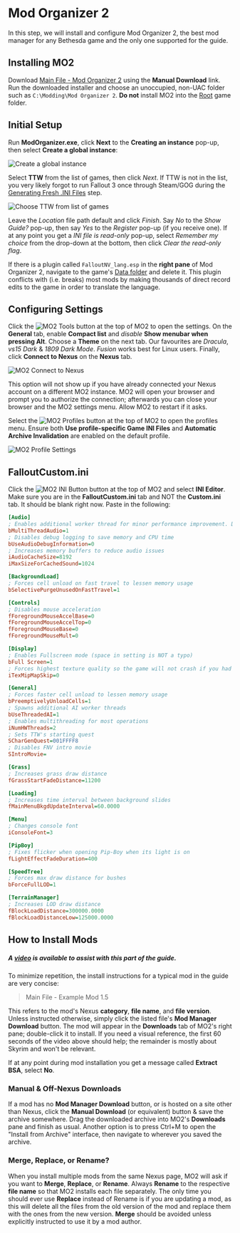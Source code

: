 ﻿# Mod Organizer 2
In this step, we will install and configure Mod Organizer 2, the best mod manager for any Bethesda game and the only one supported for the guide.

## Installing MO2
Download [Main File - Mod Organizer 2](https://www.nexusmods.com/skyrimspecialedition/mods/6194?tab=files) using the **Manual Download** link.
Run the downloaded installer and choose an unoccupied, non-UAC folder such as `C:\Modding\Mod Organizer 2`. 
**Do not** install MO2 into the [Root](./setup/#important-locations) game folder.

## Initial Setup
Run **ModOrganizer.exe**, click **Next** to the **Creating an instance** pop-up, then select **Create a global instance**:

![Create a global instance](./img/mo2%20global%20instance.webp)

Select **TTW** from the list of games, then click *Next*. If TTW is 
not in the list, you very likely forgot to run Fallout 3 once through Steam/GOG during
the [Generating Fresh .INI Files](setup#generating-fresh-ini-files) step.

![Choose TTW from list of games](./img/mo2ttwinstallation.png) 

Leave the *Location* file path default and click *Finish*.  Say *No* to the *Show Guide?*
pop-up, then say *Yes* to the *Register* pop-up (if you receive one). If at any point you 
get a *INI file is read-only* pop-up, select *Remember my choice* from the drop-down at 
the bottom, then click *Clear the read-only flag*. 

If there is a plugin called `FalloutNV_lang.esp` in the **right pane** of Mod Organizer 2, navigate
to the game's [Data folder](setup#important-locations) and delete it. This plugin conflicts with
(i.e. breaks) most mods by making thousands of direct record edits to the game in order to translate
the language.

## Configuring Settings

Click the ![MO2 Tools](./img/mo2%20settings.webp) button at the top of MO2 to open the settings.
On the **General** tab, enable **Compact list** and *disable* **Show menubar when pressing Alt**. 
Choose a **Theme** on the next tab. Our favourites are *Dracula*, *vs15 Dark* & *1809 Dark Mode*.
*Fusion* works best for Linux users. Finally, click **Connect to Nexus** on the **Nexus** tab.

![MO2 Connect to Nexus](./img/mo2%20connect.webp)

This option will not show up if you have already connected your Nexus account on a different MO2 instance.
MO2 will open your browser and prompt you to authorize the connection; afterwards you can close your browser
and the MO2 settings menu. Allow MO2 to restart if it asks. 

Select the ![MO2 Profiles](./img/mo2%20profiles.webp)
button at the top of MO2 to open the profiles menu. Ensure both **Use profile-specific Game INI Files** and 
**Automatic Archive Invalidation** are enabled on the default profile.

![MO2 Profile Settings](./img/mo2%20profile%20settings.png)


## FalloutCustom.ini

Click the ![MO2 INI Button](./img/mo2%20ini.png) button at the top of MO2 and select **INI Editor**.
Make sure you are in the **FalloutCustom.ini** tab and NOT the **Custom.ini** tab. It should be blank right now.
Paste in the following:
```ini
[Audio]
; Enables additional worker thread for minor performance improvement. Disable if you encounter audio stutter
bMultiThreadAudio=1
; Disables debug logging to save memory and CPU time
bUseAudioDebugInformation=0
; Increases memory buffers to reduce audio issues
iAudioCacheSize=8192
iMaxSizeForCachedSound=1024

[BackgroundLoad]
; Forces cell unload on fast travel to lessen memory usage
bSelectivePurgeUnusedOnFastTravel=1

[Controls]
; Disables mouse acceleration
fForegroundMouseAccelBase=0
fForegroundMouseAccelTop=0
fForegroundMouseBase=0
fForegroundMouseMult=0

[Display]
; Enables Fullscreen mode (space in setting is NOT a typo)
bFull Screen=1
; Forces highest texture quality so the game will not crash if you had it set to anything lower
iTexMipMapSkip=0

[General]
; Forces faster cell unload to lessen memory usage
bPreemptivelyUnloadCells=1
; Spawns additional AI worker threads
bUseThreadedAI=1
; Enables multithreading for most operations
iNumHWThreads=2
; Sets TTW's starting quest
SCharGenQuest=001FFFF8
; Disables FNV intro movie
SIntroMovie=

[Grass]
; Increases grass draw distance
fGrassStartFadeDistance=11200

[Loading]
; Increases time interval between background slides
fMainMenuBkgdUpdateInterval=60.0000

[Menu]
; Changes console font
iConsoleFont=3

[PipBoy]
; Fixes flicker when opening Pip-Boy when its light is on
fLightEffectFadeDuration=400

[SpeedTree]
; Forces max draw distance for bushes
bForceFullLOD=1

[TerrainManager]
; Increases LOD draw distance
fBlockLoadDistance=300000.0000
fBlockLoadDistanceLow=125000.0000
```


## How to Install Mods
##### A [video](https://www.youtube.com/watch?v=7v0wWVuOagA) is available to assist with this part of the guide.

To minimize repetition, the install instructions for a typical mod in the guide are very concise:

> Main File - Example Mod 1.5

This refers to the mod's Nexus **category**, **file name**, and **file version**. 
Unless instructed otherwise, simply click the listed file's **Mod Manager Download** button. The mod will appear in the **Downloads** tab of MO2's right pane; double-click it to install. If you need a visual reference, the first 60 seconds of the video above should help; the remainder is mostly about Skyrim and won't be relevant.

If at any point during mod installation you get a message called **Extract BSA**, select **No**.

### Manual & Off-Nexus Downloads
If a mod has no **Mod Manager Download** button, or is hosted on a site other than Nexus, click the
**Manual Download** (or equivalent) button & save the archive somewhere. Drag the downloaded archive into MO2's 
**Downloads** pane and finish as usual. Another option is to press Ctrl+M to open the "Install
from Archive" interface, then navigate to wherever you saved the archive.

### Merge, Replace, or Rename?
When you install multiple mods from the same Nexus page, MO2 will ask if you want to **Merge**, 
**Replace**, or **Rename**. Always **Rename** to the respective **file name** so that MO2 
installs each file separately. The only time you should ever use **Replace** instead of Rename is 
if you are updating a mod, as this will delete all the files from the old version of the mod and 
replace them with the ones from the new version. **Merge** should be avoided unless explicitly
instructed to use it by a mod author.